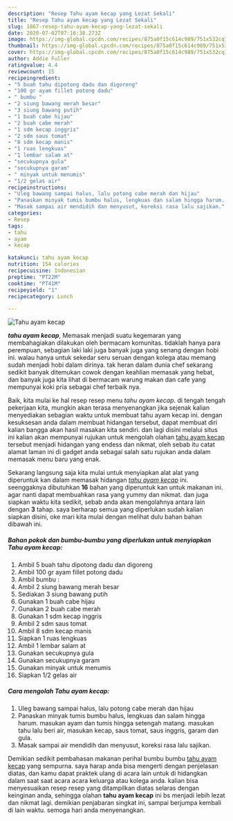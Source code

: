```yaml
---
description: "Resep Tahu ayam kecap yang Lezat Sekali"
title: "Resep Tahu ayam kecap yang Lezat Sekali"
slug: 1867-resep-tahu-ayam-kecap-yang-lezat-sekali
date: 2020-07-02T07:16:38.273Z
image: https://img-global.cpcdn.com/recipes/875a0f15c614c989/751x532cq70/tahu-ayam-kecap-foto-resep-utama.jpg
thumbnail: https://img-global.cpcdn.com/recipes/875a0f15c614c989/751x532cq70/tahu-ayam-kecap-foto-resep-utama.jpg
cover: https://img-global.cpcdn.com/recipes/875a0f15c614c989/751x532cq70/tahu-ayam-kecap-foto-resep-utama.jpg
author: Addie Fuller
ratingvalue: 4.4
reviewcount: 15
recipeingredient:
- "5 buah tahu dipotong dadu dan digoreng"
- "100 gr ayam fillet potong dadu"
- " bumbu "
- "2 siung bawang merah besar"
- "3 siung bawang putih"
- "1 buah cabe hijau"
- "2 buah cabe merah"
- "1 sdm kecap inggris"
- "2 sdm saus tomat"
- "8 sdm kecap manis"
- "1 ruas lengkuas"
- "1 lembar salam at"
- "secukupnya gula"
- "secukupnya garam"
- " minyak untuk menumis"
- "1/2 gelas air"
recipeinstructions:
- "Uleg bawang sampai halus, lalu potong cabe merah dan hijau"
- "Panaskan minyak tumis bumbu halus, lengkuas dan salam hingga harum. masukan ayam dan tumis hingga setengah matang. masukan tahu lalu beri air, masukan kecap, saus tomat, saus inggris, garam dan gula."
- "Masak sampai air mendidih dan menyusut, koreksi rasa lalu sajikan."
categories:
- Resep
tags:
- tahu
- ayam
- kecap

katakunci: tahu ayam kecap 
nutrition: 154 calories
recipecuisine: Indonesian
preptime: "PT22M"
cooktime: "PT41M"
recipeyield: "1"
recipecategory: Lunch

---
```



![Tahu ayam kecap](https://img-global.cpcdn.com/recipes/875a0f15c614c989/751x532cq70/tahu-ayam-kecap-foto-resep-utama.jpg)

<b><i>tahu ayam kecap</i></b>, Memasak menjadi suatu kegemaran yang membahagiakan dilakukan oleh bermacam komunitas. tidaklah hanya para perempuan, sebagian laki laki juga banyak juga yang senang dengan hobi ini. walau hanya untuk sekedar seru seruan dengan kolega atau memang sudah menjadi hobi dalam dirinya. tak heran dalam dunia chef sekarang sedikit banyak ditemukan cowok dengan keahlian memasak yang hebat, dan banyak juga kita lihat di bermacam warung makan dan cafe yang mempunyai koki pria sebagai chef terbaik nya.



Baik, kita mulai ke hal resep resep menu <i>tahu ayam kecap</i>. di tengah tengah pekerjaan kita, mungkin akan terasa menyenangkan jika sejenak kalian menyediakan sebagian waktu untuk membuat tahu ayam kecap ini. dengan kesuksesan anda dalam membuat hidangan tersebut, dapat membuat diri kalian bangga akan hasil masakan kita sendiri. dan lagi disini melalui situs ini kalian akan mempunyai rujukan untuk mengolah olahan <u>tahu ayam kecap</u> tersebut menjadi hidangan yang endess dan nikmat, oleh sebab itu catat alamat laman ini di gadget anda sebagai salah satu rujukan anda dalam memasak menu baru yang enak.


Sekarang langsung saja kita mulai untuk menyiapkan alat alat yang diperuntuk kan dalam memasak hidangan <u><i>tahu ayam kecap</i></u> ini. seenggaknya dibutuhkan <b>16</b> bahan yang diperuntuk kan untuk makanan ini. agar nanti dapat membuahkan rasa yang yummy dan nikmat. dan juga siapkan waktu kita sedikit, sebab anda akan mengolahnya antara lain dengan <b>3</b> tahap. saya berharap semua yang diperlukan sudah kalian siapkan disini, oke mari kita mulai dengan melihat dulu bahan bahan dibawah ini.

<!--inarticleads1-->

##### Bahan pokok dan bumbu-bumbu yang diperlukan untuk menyiapkan Tahu ayam kecap:

1. Ambil 5 buah tahu dipotong dadu dan digoreng
1. Ambil 100 gr ayam fillet potong dadu
1. Ambil  bumbu :
1. Ambil 2 siung bawang merah besar
1. Sediakan 3 siung bawang putih
1. Gunakan 1 buah cabe hijau
1. Gunakan 2 buah cabe merah
1. Gunakan 1 sdm kecap inggris
1. Ambil 2 sdm saus tomat
1. Ambil 8 sdm kecap manis
1. Siapkan 1 ruas lengkuas
1. Ambil 1 lembar salam at
1. Gunakan secukupnya gula
1. Gunakan secukupnya garam
1. Gunakan  minyak untuk menumis
1. Siapkan 1/2 gelas air




<!--inarticleads2-->

##### Cara mengolah Tahu ayam kecap:

1. Uleg bawang sampai halus, lalu potong cabe merah dan hijau
1. Panaskan minyak tumis bumbu halus, lengkuas dan salam hingga harum. masukan ayam dan tumis hingga setengah matang. masukan tahu lalu beri air, masukan kecap, saus tomat, saus inggris, garam dan gula.
1. Masak sampai air mendidih dan menyusut, koreksi rasa lalu sajikan.




Demikian sedikit pembahasan makanan perihal bumbu bumbu <u>tahu ayam kecap</u> yang sempurna. saya harap anda bisa mengerti dengan penjelasan diatas, dan kamu dapat praktek ulang di acara lain untuk di hidangkan dalam saat saat acara acara keluarga atau kolega anda. kalian bisa menyesuaikan resep resep yang ditampilkan diatas selaras dengan keinginan anda, sehingga olahan <b>tahu ayam kecap</b> ini bs menjadi lebih lezat dan nikmat lagi. demikian penjabaran singkat ini, sampai berjumpa kembali di lain waktu. semoga hari anda menyenangkan.
